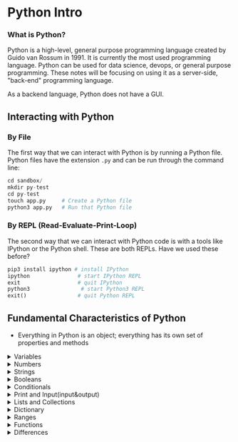 # Python Intro

### **What is Python?**

Python is a high-level, general purpose programming language created by Guido van Rossum in 1991. It is currently the most used programming language. Python can be used for data science, devops, or general purpose programming. These notes will be focusing on using it as a server-side, "back-end" programming language.

As a backend language, Python does not have a GUI. 

## Interacting with Python

### **By File**

The first way that we can interact with Python is by running a Python file. Python files have the extension `.py` and can be run through the command line:

```python
cd sandbox/
mkdir py-test
cd py-test
touch app.py     # Create a Python file
python3 app.py   # Run that Python file
```

### **By REPL (Read-Evaluate-Print-Loop)**

The second way that we can interact with Python code is with a tools like IPython or the Python shell. These are both REPLs. Have we used these before?

```python
pip3 install ipython # install IPython
ipython               # start IPython REPL
exit                  # quit IPython
python3                # start Python3 REPL
exit()                # quit Python REPL
```

## Fundamental Characteristics of Python
- Everything in Python is an object; everything has its own set of properties and methods
<details>
<summary>Variables</summary>

- variables in Python are assigned by using a single equal sign (=)
- variables are written in snake_case (all lower case with words separated by underscores)
- variables are instantiated as they are used

```python
my_favorite_animal = "Bengal Tiger"
# => "Bengal Tiger"
```

</details>


<details>

<summary>Numbers</summary>

- Python uses similar arithmetic operators (+, -, *, /, %, **) to Javascript and has the same order of operations (P.E.M.D.A.S.)
- Integers and Floats: Integers and floats are two different kinds of numerical data. An integer (more commonly called an int) is a number without a decimal point. A float is a floating-point number, which means it is a number that has a decimal place. Floats are used when more precision is needed.


```python
1 + 2 # Addition
# => 3

6 - 5 # Subtraction
# => 1

5 * 2 # Multiplication
# => 10

30 / 5 # Division
# => 6.0

31 // 5 # Note: integer division
# => 6

30 % 5 # Modulo (remainder)
# => 0

31 % 5
# => 1

3 ** 2 # Exponentiation
# => 9
```
</details>

<details>
    
<summary>Strings</summary>

- text just like in Javascript
- surrounded by single or double quotes (double is customary)
- Python uses similar escape characters
- strings can be concatenated and multiplied

```python
# Concatenation
"Wassup " + "squad!"
# => "Hello there!"

# Multiplication
"Wassup squad! " * 3
# => "Hello there! Hello there! Hello there! "

```

- strings can be interpolated multiple ways
- format method takes the strings to be concatenated as its parameters
- the clutchest (in my opinion) way is using an F string (new to python 3.6)

```python
# FORMAT
class_number = 22

"I am teaching WDI {}.".format(class_number)
# => "I am teaching WDI 22."

person1 = "Spongbob"
person2 = "Patrick"
occupation = "frycook"
print("{0} is a {2}. {1} is not.".format(person1, person2, occupation))# => "Lauren is a consultant. Frank is a consultant as well."
# => "Spongebob is a frycook. Patrick is not.

# F STRING
city = 'Atlanta'
print(f"Shout out to {city}")
```

</details>

<details>
<summary>Booleans</summary>
    
- they are True and False (both capitals)
- comparison operators check for equality
- the check for equality is always for both value and data type
    
Name | JavaScript | Python
--- | --- | ---
| Logical Operators	| &&, ||, !	| and, or, not | 
Relational Operators | ==   !=   >   <   >=   <=   === | ==   !=   >   <   >=   ≤ |


```python
num = 99
0 < num < 100
# => True
```

</details>

<details>
<summary>Conditionals</summary>
    
- No parentheses or curly brackets required
- Begin blocks using `if`, `elif` and `else`
- Use colons after each condition
- Indentation matters! 4 spaces is the standard indent.

```python
print("Welcome to the Iron Rattler! How tall are you (in feet)?")
height = int(input("Enter your height in feet:"))

if height < 4:
print("Sorry you aren't tall enough")
elif height < 7:
print("Have fun!")
else:
print("If you value your head, you should not get on this ride.")
```

</details>

<details>
<summary>Print and Input(input&output)</summary>

- To print out to the console like console.log() does in JavaScript, we use the print function:

```python
print("Hello, World!")
# Hello, World!
```

- Python also makes it easy for us to accept user input from the command line using input:

![input_example](https://user-images.githubusercontent.com/68978118/105785346-e41edd00-5f37-11eb-8f67-cf43d21bd276.png)


</details>

<details>
<summary>Lists and Collections</summary>

- An ordered collection of related values
- Basically cooler arrays
- Square brackets
- Values separated by commas
- Zero-indexed

```python
numbers = [1, 2, 3]
# => [1, 2, 3]

animals = ["dog", "cat", "horse"]
# => ["dog", "cat", "horse"]

animals[0]
# => "dog"

animals[1] = "elephant"
# => "elephant"

animals
# => ["dog", "elephant", "horse"]
```

<details>
<summary>More Info</summary>

### **List Methods**

Python provides us with an extensive library of list methods we can use to traverse and manipulate lists.

- The Python [documentation](https://docs.python.org/3.6/tutorial/datastructures.html) for `List` is a great resource for learning more about these methods
- Can't go over them all, but chances are if you could do it in JavaScript then you can do it in Python.

> IMPORTANT: You DO NOT need to memorize these. The following is just a sample of array methods available to you. You'll come to be more familiar with these as you need them and look them up in documentation.tl;dr: The more you Google them, the better you'll remember them.

### **`.append()`, `.extend()`, and `.pop()`**

- Append inserts an item into the end of the list.
- Extend adds two arrays together.
- Pop removes an item from the end of the list. You can also supply an index to `pop` to remove at that index.

You can think of them in comparison to these equivalent javascript methods:

Python | JavaScript |
--- | --- |
| append	| push	|
| extend | concat |
| pop | pop |

```python
numbers = [1, 2, 3, 4, 5]
# => [1, 2, 3, 4, 5]

numbers.append(6)
# => [1, 2, 3, 4, 5, 6]

numbers.append([1, 2, 3])
# => [1, 2, 3, 4, 5, 6, [1, 2, 3]]

numbers.extend([7, 8, 9])
# => [1, 2, 3, 4, 5, 6, [1, 2, 3], 7, 8, 9]

numbers.pop()
# => 9

numbers
# => [1, 2, 3, 4, 5, 6, [1, 2, 3], 7, 8]

numbers.pop(0)
# => [2, 3, 4, 5, 6, [1, 2, 3], 7, 8]
```

Python also has a few methods that JS doesn't have:

### **`list.insert(index, value)`**

Insert an item at a given position. The first argument is the index of the element before which to insert, so a.insert(0, x) inserts at the front of the list, and a.insert(len(a), x) is equivalent to a.append(x).

```python
numbers = [3, 1, 5, 2, 4]

numbers.insert(2, 11)

# => [3, 1, 11, 5, 2, 4]
```

### **`sorted()`**

Organizes list values from lowest to highest. Numbers and strings.

```python
numbers = [3, 1, 5, 2, 4]
# => [3, 1, 5, 2, 4]

sorted(numbers)
# => [1, 2, 3, 4, 5]
```

### **`.remove()`**

- Removes an argument from a list
- If there are multiple instances of that argument, it will delete just the first.

```python
numbers = [3, 1, 2, 2, 4]
# => [3, 1, 2, 2, 4]

numbers.remove(2)
# => 2

numbers
# => [3, 1, 2, 4]
```

</details>
</details>

<details>
<summary>Dictionary</summary>
    
- An unordered collection organized by key-value pairs
- Basically cooler object

```python
sei_class= {
"teacher": "Jimmy",
"students": ["Yacko", "Wacko", "Dot"],
"classroom": 2,
"in_session": True,
"schedule": {
"morning": "Python Basics",
"afternoon": "Enumerables"
}
}

# Accessing dictionary values:
sei_class["teacher"]
# => "John"

# Note that you can't do this, like you can in javascript!
sei_class.teacher

# => AttributeError: 'dict' object has no attribute 'teacher'
# Modifying dictionary values:

sei_class["teacher"] = "Jimbo"
# => "Jimbo"

#Nested values:
sei_class["schedule"]["morning"]
# => "Python Basics"
```

<details>
<summary>More Info<summary>

### **Dictionary Methods**

Like lists, Python also provides us with a library of dictionary methods.

- [Again, the Python documentation is a great resource](https://docs.python.org/3/tutorial/datastructures.html#dictionaries)

> As mentioned with lists, do not worry about memorizing these methods. Just know how to look them up should the need arise.

### **Keys**

Returns a `dict_keys` structure with all the keys in the dictionary. Can easily be translated to a list using `list()`.

```python
sei_class.keys()
# => dict_keys(['teacher', 'students', 'classroom', 'in_session', 'schedule'])

list(sei_class.keys())
# => ['teacher', 'students', 'classroom', 'in_session', 'schedule']
```

Note that `dict_keys` is not a list. It's a specific data type, so it doesn't have all the same methods that lists have.
</details>
</details>

<details>
<summary>Ranges</summary>

- Parentheses
- Min and max value - 1 inside `range`. Range is not inclusive, meaning that it includes numbers up until the second parameter but not the second parameter itself, similiar to using a `<` in for loops.
- Generate list using `list()` function

```python
list(range(1, 6))
# => [1, 2, 3, 4, 5]

#You can also use ranges in for loops!

for i in range(1, 6):
print(i)

# => 1
# => 2
# => 3
# => 4
# => 5
```

<details>
<summary>More Info</summary>

### **length**

Python uses a special function called `len()` to get the length of different data structures.

You can use `len()` on any iterable type, which includes lists and dictionaries.

```python
sei_class = {
"teacher": "John",
"students": ["Yacko", "Wacko", "Dot"],
"classroom": 2,
"in_session": True,
"schedule": {
"morning": "Python Basics",
"afternoon": "Enumerables"
}
}

len(sei_class)
# => 5
```

> Note that there is no array.length property!
</details>
</details>

<details>
<summary>Functions</summary>

In Python, functions are defined like this:

```python
def double(number):
return number * 2
```

- `def` - the Python equivalent of `function`
- `double` - the function name in the above example
- `number` - the parameter name in the above example
- Use a `:` instead of curly brackets `{}`

We invoke it like this:

```python
double(3)
# => 6
```

You may have noticed that we use the same `return` notation as JavaScript.

Python functions can also establish default argument values. In the below example, if we do not provide our `double` function with an argument, it will default to 5

```python
def double(number=5):
return number * 2

double()
# => 10
```

</details>

<details>
<summary>Differences</summary>
    
<details>
<summary>JavaScript</summary>

```jsx
// Write a method that accepts a name from the user and then returns it. Here's the javascript:

const getName = () => {
let name = prompt("what is your name?");
return name;
};

// Write a method that reverses a string. Here's the javascript:

const reverseIt = () => {
let string = "a man, a plan, a canal, frenemies!";

let reverse = "";

for (let i=0; i < string.length; i++) {
reverse += string[string.length - (i+1)];
};

console.log(reverse);
};

// Write a method that swaps the values of two variables around. Here's the javascript:

const swapEm = () => {
let a = 10;
let b = 30;
let temp;

temp = b;
b = a;
a = temp;

console.log("a is now " + a + ", and b is now " + b);
};

// Write a method that multiplies all numbers in a given array and returns the final product. Here's the javascript:

const multiplyArray = (ary) => {
if (ary.length == 0) { return 1; };

let total = 1;
// let total = ary[0];

for (let i=0; i < ary.length; i++) {
total = total * ary[i];
};

return total;
};

// Write a method that takes a number argument and returns "fizz" if the number is divisible by three, "buzz" if the number is divisible by five, and "fizzbuzz" if it's divisible by both. Here's the javascript:

const fizzbuzzer = (x) => {
if( x%(3*5) == 0 ) {
return 'fizzbuzz'
} else if( x%3 == 0 ) {
return 'fizz'
} else if ( x%5 == 0 ) {
return 'buzz'
} else {
return 'archer'
}
}

// Write a method that finds the fibonacci number at the nth position and returns it. Here is the javascript:

const nthFibonacciNumber = () => {
let fibs = [1, 1];
let num = prompt("which fibonacci number do you want?");

while (fibs.length < parseInt(num)) {
let length = fibs.length;
let nextFib = fibs[length - 2] + fibs[length - 1];
fibs.push(nextFib);
}

console.log(fibs[fibs.length - 1] + " is the fibonacci number at position " + num);
};

// Write a method that searches through an array for a value and returns true or false depending on whether or not the value is present in the array. Here is the javascript:

const searchArray = (array, value) => {
for(let i = 0; i < array.length-1; i++) {
if(array[i] == value) {
return true;
break;
}
}
return -1;
};

// Write a method that checks whether or not a string is a palindrome. Here is the javascript:

const isPalindrome = (str) => {
for(let i = 0; i < str.length/2; i++){
if(str[i] != str[str.length-i-1]){
return false;
break;
}
}
return true;
};

// Write a method that checks whether or not an array has any duplicates. Here is the javascript:

const hasDupes = (arr) => {
let obj = {};
for (i = 0; i < arr.length; i++) {
if(obj[arr[i]]) {
return true;
}
else {
obj[arr[i]] = true;
}
}
return false;
};
```
</details>

<details>
<summary>Python</summary>

```python
def getName():
name = input('what is your name? ')
return name
# print(getName())
# Write a method that reverses a string.
# # Option 1 using Slicing

def reverseIt():
string = 'a man, a plan, a canal, frenemies!'
str_len = len(string)
sliced_string = string[str_len::-1]
return sliced_string
# Option 2 Using a a while loop
# def reverseIt():
#     string = 'a man, a plan, a canal, frenemies!'
#     reverse = ''
#     index = len(string)
#     while index > 0:
#         reverse = reverse + string[index-1]
#         index = index - 1
#     return reverse
# Option 3 Using join
# def reverseIt():
#     string = 'a man, a plan, a canal, frenemies!'
#     reversed_string = ''.join(reversed(string))
#     return reversed_string
# print(reverseIt())
# more javascript-like
# def swap():
#     a = 10
#     b = 30
#     temp = b
#     b = a
#     a = temp
#     return f'a is now {a}, b is now {b}, and temp is now {temp}'
# more pythonic

def swap():
a, b = 10, 30
b, a = a, b
return f'a is now {a} and b is now {b}'
# print(swap())

def multiply_array(arr):
if len(arr) == 0:
return 1
product = 1
for num in arr:
product = product * num
return product
# print(multiply_array([1, 2, 5, 10, 5]))

def fizz_buzzer(x):
if x % 3 == 0 and x % 5 == 0:
return 'fizzbuzz'
elif x % 3 == 0:
return 'fizz'
elif x % 5 == 0:
return 'buzz'
else:
return 'archer'
# print(fizz_buzzer(2))

def nth_fibonacci_number():
fibs = [1, 1]
num = input('which fibonacci number do you want? ')
while len(fibs) < int(num):
length = len(fibs)
next_fib = fibs[length-2] + fibs[length-1]
fibs.append(next_fib)
return f'{fibs[len(fibs)-1]} is the fibonacci number at position {num}'
# print(nth_fibonacci_number())
# more javascript-like
# def search_list(list, val):
#     for item in list:
#         if item == val:
#             return True
#     return False
# more pythonic

def search_list(list, val):
return val in list
# print(search_list(['cat', 'mouse', 'dog'], 'elephant'))

def is_palindrome(str):
if str == ''.join(reversed(str)):
return True
else:
return False
# # only works for single word strings
# print(is_palindrome('noon'))
# need to refactor so it accepts sentences

def has_duplicates(list):
for elem in list:
if list.count(elem) > 1:
return True
return False

print(has_duplicates([1, 1, 3]))
```

</details>
</details>

